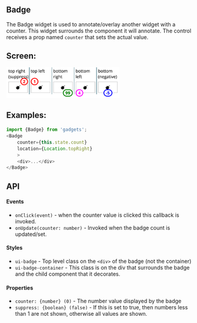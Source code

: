 <a name="module_Badge"></a>

## Badge
The Badge widget is used to annotate/overlay another widget with a counter.
This widget surrounds the component it will annotate.  The control receives
a prop named `counter` that sets the actual value.

## Screen:
<img src="https://github.com/jmquigley/gadgets/blob/master/images/badge.png" width="60%" />

## Examples:

```javascript
import {Badge} from 'gadgets';
<Badge
    counter={this.state.count}
    location={Location.topRight}
    >
    <div>...</div>
</Badge>
```

## API
#### Events
- `onClick(event)` - when the counter value is clicked this callback is invoked.
- `onUpdate(counter: number)` - Invoked when the badge count is updated/set.

#### Styles
- `ui-badge` - Top level class on the `<div>` of the badge (not the
container)
- `ui-badge-container` - This class is on the div that surrounds the
badge and the child component that it decorates.

#### Properties
- `counter: {number} (0)` - The number value displayed by the badge
- `suppress: {boolean} (false)` - If this is set to true, then numbers less
than 1 are not shown, otherwise all values are shown.

